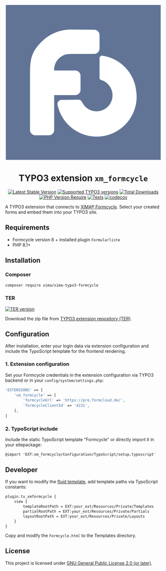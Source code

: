 <div align="center">

![Extension icon](Resources/Public/Icons/Extension.svg)

# TYPO3 extension `xm_formcycle`

[![Latest Stable Version](http://poser.pugx.org/xima/xima-typo3-formcycle/v)](https://packagist.org/packages/xima/xima-typo3-formcycle)
[![Supported TYPO3 versions](https://typo3-badges.dev/badge/xm_formcycle/typo3/shields.svg)](https://extensions.typo3.org/extension/ximaxm_formcycle)
[![Total Downloads](http://poser.pugx.org/xima/xima-typo3-formcycle/downloads)](https://packagist.org/packages/xima/xima-typo3-formcycle)
[![PHP Version Require](http://poser.pugx.org/xima/xima-typo3-formcycle/require/php)](https://packagist.org/packages/xima/xima-typo3-formcycle)
[![Tests](https://github.com/xima-media/xm_formcycle/actions/workflows/tests.yml/badge.svg)](https://github.com/xima-media/xm_formcycle/actions/workflows/tests.yml)
[![codecov](https://codecov.io/gh/xima-media/xm_formcycle/graph/badge.svg?token=VUMQ5EUG02)](https://codecov.io/gh/xima-media/xm_formcycle)

</div>

A TYPO3 extension that connects to [XIMA® Formcycle](https://www.formcycle.eu/). Select your created forms and embed
them into your TYPO3 site.

## Requirements

* Formcycle version 8 + installed plugin `Formularliste`
* PHP 8.1+

## Installation

### Composer

```bash
composer require xima/xima-typo3-formcycle
```

### TER

[![TER version](https://typo3-badges.dev/badge/xm_formcycle/version/shields.svg)](https://extensions.typo3.org/extension/xm_formcycle)

Download the zip file from
[TYPO3 extension repository (TER)](https://extensions.typo3.org/extension/xm_formcycle).

## Configuration

After installation, enter your login data via extension configuration and include the TypoScript template for the
frontend rendering.

### 1. Extension configuration

Set your Formcycle credentials in the extension configuration via TYPO3 backend or in your `config/system/settings.php`:

```php
'EXTENSIONS' => [
    'xm_formcycle' => [
        'formcycleUrl' => 'https://pro.formcloud.de/',
        'formcycleClientId' => '4231',
    ],
]
```

### 2. TypoScript include

Include the static TypoScript template "Formcycle" or directly import it in your sitepackage:

```typo3_typoscript
@import 'EXT:xm_formcycle/Configuration/TypoScript/setup.typoscript'
```

## Developer

If you want to modify the [fluid template](Resources/Private/Templates/Formcycle.html), add template paths via
TypoScript constants:

```typo3_typoscript
plugin.tx_xmformcycle {
    view {
        templateRootPath = EXT:your_ext/Resources/Private/Templates
        partialRootPath = EXT:your_ext/Resources/Private/Partials
        layoutRootPath = EXT:your_ext/Resources/Private/Layouts
    }
}
```

Copy and modify the `Formcycle.html` to the Templates directory.

## License

This project is licensed under [GNU General Public License 2.0 (or later)](LICENSE.md).
